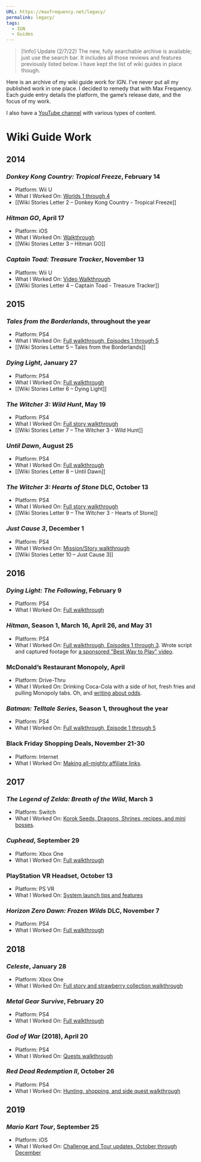 ```yaml
---
URL: https://maxfrequency.net/legacy/
permalink: legacy/
tags:
  - IGN
  - Guides
---
```

> [!info] Update (2/7/22) 
> The new, fully searchable archive is available; just use the search bar. It includes all those reviews and features previously listed below. I have kept the list of wiki guides in place though.

Here is an archive of my wiki guide work for IGN. I’ve never put all my published work in one place. I decided to remedy that with Max Frequency. Each guide entry details the platform, the game’s release date, and the focus of my work.

I also have a [YouTube channel](https://www.youtube.com/maxfrequency) with various types of content.

# Wiki Guide Work
## 2014

### *Donkey Kong Country: Tropical Freeze*, February 14
- Platform: Wii U
- What I Worked On: [Worlds 1 through 4](https://www.ign.com/wikis/donkey-kong-country-tropical-freeze/)
- [[Wiki Stories Letter 2 – Donkey Kong Country - Tropical Freeze]]

### *Hitman GO*, April 17
- Platform: iOS
- What I Worked On: [Walkthrough](https://www.ign.com/wikis/hitman-go/)
- [[Wiki Stories Letter 3 – Hitman GO]]
### *Captain Toad: Treasure Tracker*, November 13
- Platform: Wii U
- What I Worked On: [Video Walkthrough](https://www.youtube.com/playlist?list=PLxCxW3Sbhy5Z7ibDb_EYom4kNyb4laKWB)
- [[Wiki Stories Letter 4 – Captain Toad - Treasure Tracker]]
## 2015
### *Tales from the Borderlands*, throughout the year
- Platform: PS4
- What I Worked On: [Full walkthrough, Episodes 1 through 5](https://www.ign.com/wikis/tales-from-the-borderlands/)
- [[Wiki Stories Letter 5 – Tales from the Borderlands]]
### *Dying Light*, January 27
- Platform: PS4
- What I Worked On: [Full walkthrough](https://www.ign.com/wikis/dying-light/)
- [[Wiki Stories Letter 6 – Dying Light]]
### *The Witcher 3: Wild Hunt*, May 19
- Platform: PS4
- What I Worked On: [Full story walkthrough](https://www.ign.com/wikis/the-witcher-3-wild-hunt/)
- [[Wiki Stories Letter 7 – The Witcher 3 - Wild Hunt]]
### *Until Dawn*, August 25
- Platform: PS4
- What I Worked On: [Full walkthrough](https://www.ign.com/wikis/until-dawn/)
- [[Wiki Stories Letter 8 – Until Dawn]]
### *The Witcher 3: Hearts of Stone* DLC, October 13
- Platform: PS4
- What I Worked On: [Full story walkthrough](https://www.ign.com/wikis/the-witcher-3-wild-hunt/Hearts_of_Stone_Quests)
- [[Wiki Stories Letter 9 – The Witcher 3 - Hearts of Stone]]
### *Just Cause 3*, December 1
- Platform: PS4
- What I Worked On: [Mission/Story walkthrough](https://www.ign.com/wikis/just-cause-3)
- [[Wiki Stories Letter 10 – Just Cause 3]]
## 2016

### *Dying Light: The Following*, February 9
- Platform: PS4
- What I Worked On: [Full walkthrough](https://www.ign.com/wikis/dying-light/The_Following)
### *Hitman*, Season 1, March 16, April 26, and May 31
- Platform: PS4
- What I Worked On: [Full walkthrough, Episodes 1 through 3](https://www.ign.com/wikis/hitman-2016/). Wrote script and captured footage for [a sponsored "Best Way to Play" video](https://youtube.com/watch?v=Sa3Mujp6d-Q).
### McDonald’s Restaurant Monopoly, April
- Platform: Drive-Thru
- What I Worked On: Drinking Coca-Cola with a side of hot, fresh fries and pulling Monopoly tabs. Oh, and [writing about odds](https://www.ign.com/wikis/mcdonalds-monopoly-game/).
### *Batman: Telltale Series*, Season 1, throughout the year
- Platform: PS4
- What I Worked On: [Full walkthrough, Episode 1 through 5](https://www.ign.com/wikis/batman-the-telltale-series/)
### Black Friday Shopping Deals, November 21-30
- Platform: Internet
- What I Worked On: [Making all-mighty affiliate links](https://www.ign.com/wikis/black-friday-cyber-monday/Best_Game_Deals_on_Black_Friday_2016).
## 2017

### *The Legend of Zelda: Breath of the Wild*, March 3
- Platform: Switch
- What I Worked On: [Korok Seeds, Dragons, Shrines, recipes, and mini bosses](https://www.ign.com/wikis/the-legend-of-zelda-breath-of-the-wild).
### *Cuphead*, September 29
- Platform: Xbox One
- What I Worked On: [Full walkthrough](https://www.ign.com/wikis/cuphead/)
### PlayStation VR Headset, October 13
- Platform: PS VR
- What I Worked On: [System launch tips and features](https://www.ign.com/wikis/playstation-4/PlayStation_VR)
### *Horizon Zero Dawn: Frozen Wilds* DLC, November 7
- Platform: PS4
- What I Worked On: [Full walkthrough](https://www.ign.com/wikis/horizon-zero-dawn/The_Frozen_Wilds)
## 2018

### *Celeste*, January 28
- Platform: Xbox One
- What I Worked On: [Full story and strawberry collection walkthrough](https://www.ign.com/wikis/celeste/)
### *Metal Gear Survive*, February 20
- Platform: PS4
- What I Worked On: [Full walkthrough](https://www.ign.com/wikis/metal-gear-survive/)
### *God of War* (2018), April 20
- Platform: PS4
- What I Worked On: [Quests walkthrough](https://www.ign.com/wikis/god-of-war-2018/)
### *Red Dead Redemption II*, October 26
- Platform: PS4
- What I Worked On: [Hunting, shopping, and side quest walkthrough](https://www.ign.com/wikis/red-dead-redemption-2)
## 2019

### *Mario Kart Tour*, September 25
- Platform: iOS
- What I Worked On: [Challenge and Tour updates, October through December](https://www.ign.com/wikis/mario-kart-tour/)